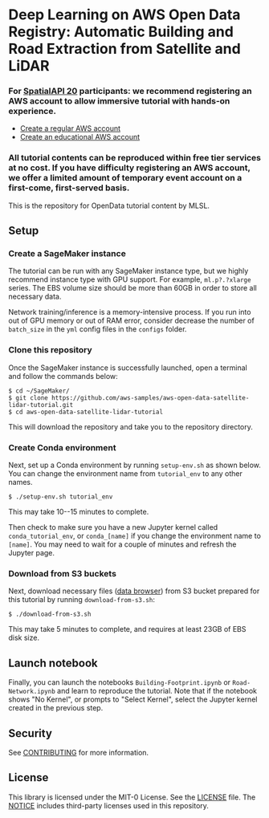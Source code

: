 # Deep Learning on AWS Open Data Registry: Automatic Building and Road Extraction from Satellite and LiDAR

### For [SpatialAPI 20](https://sites.google.com/ucr.edu/spatialapi20) participants: we recommend registering an AWS account to allow immersive tutorial with hands-on experience.
- [Create a regular AWS account](https://aws.amazon.com/premiumsupport/knowledge-center/create-and-activate-aws-account/)
- [Create an educational AWS account](https://aws.amazon.com/education/awseducate/apply/)
### All tutorial contents can be reproduced within free tier services at no cost. If you have difficulty registering an AWS account, we offer a limited amount of temporary event account on a first-come, first-served basis.

This is the repository for OpenData tutorial content by MLSL.

## Setup

### Create a SageMaker instance
The tutorial can be run with any SageMaker instance type, but we highly recommend instance type with GPU support. For example, `ml.p?.?xlarge` series. The EBS volume size should be more than 60GB in order to store all necessary data.

Network training/inference is a memory-intensive process. If you run into out of GPU memory or out of RAM error, consider decrease the number of `batch_size` in the `yml` config files in the `configs` folder.

### Clone this repository
Once the SageMaker instance is successfully launched, open a terminal and follow the commands below:
```shell
$ cd ~/SageMaker/
$ git clone https://github.com/aws-samples/aws-open-data-satellite-lidar-tutorial.git
$ cd aws-open-data-satellite-lidar-tutorial
```
This will download the repository and take you to the repository directory.

### Create Conda environment
Next, set up a Conda environment by running `setup-env.sh` as shown below. You can change the environment name from `tutorial_env` to any other names.
```shell
$ ./setup-env.sh tutorial_env
```
This may take 10--15 minutes to complete.

Then check to make sure you have a new Jupyter kernel called `conda_tutorial_env`, or `conda_[name]` if you change the environment name to `[name]`. You may need to wait for a couple of minutes and refresh the Jupyter page.

### Download from S3 buckets
Next, download necessary files ([data browser](https://aws-satellite-lidar-tutorial.s3.amazonaws.com/index.html)) from S3 bucket prepared for this tutorial by running `download-from-s3.sh`:
```shell
$ ./download-from-s3.sh
```
This may take 5 minutes to complete, and requires at least 23GB of EBS disk size.

## Launch notebook
Finally, you can launch the notebooks `Building-Footprint.ipynb` or `Road-Network.ipynb` and learn to reproduce the tutorial. Note that if the notebook shows "No Kernel", or prompts to "Select Kernel", select the Jupyter kernel created in the previous step.

## Security

See [CONTRIBUTING](CONTRIBUTING.md#security-issue-notifications) for more information.

## License

This library is licensed under the MIT-0 License. See the [LICENSE](LICENSE) file.
The [NOTICE](THIRD-PARTY) includes third-party licenses used in this repository.

